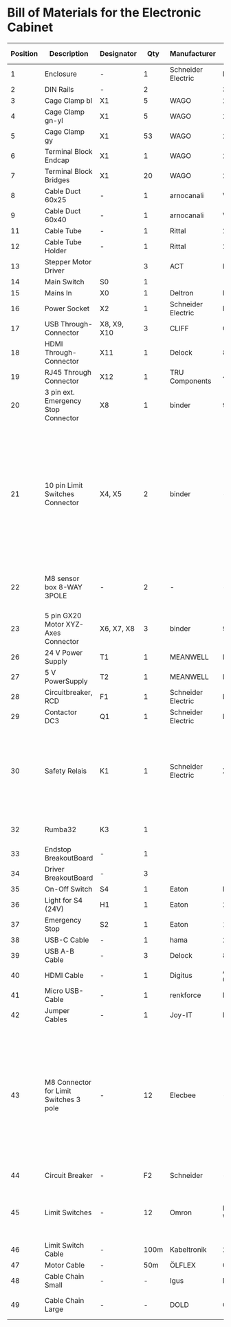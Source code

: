 # Bill of Materials for the Electronic Cabinet

| Position | Description                       | Designator                | Qty | Manufacturer       | Manufacturer PartNo | Distributor | Comment                                                                                                                              | Link                                                                                                       |
|----------|-----------------------------------|---------------------------|-----|--------------------|---------------------|-------------|--------------------------------------------------------------------------------------------------------------------------------------|------------------------------------------------------------------------------------------------------------|
| 1        | Enclosure                         | -                         | 1   | Schneider Electric | NSYS3D6420P         | reichelt    |                                                                                                                                      | [Link](https://www.reichelt.de/stahlgehaeuse-s3d-mit-montageplatte-600-x-400-x-200-ip66-nsys3d6420p-p310670.html)            |
| 2        | DIN Rails                         | -                         | 2   |                    | 3575ZG-1M           | reichelt    |                                                                                                                                      | [Link](https://www.reichelt.de/at/de/hutschiene-35-x-7-5-mm-gelocht-1-m-hs-35x7-5-1m-p295662.html)                               |
| 3        | Cage Clamp bl                     | X1                        | 5   | WAGO               | 280-904             | reichelt    |                                                                                                                                      | [Link](https://www.reichelt.de/at/de/durchgangsklemme-2-leiter-1-pol-0-08-2-5-mm-wago-280-904-p32237.html)                     |
| 4        | Cage Clamp gn-yl                  | X1                        | 5   | WAGO               | 280-907             | reichelt    |                                                                                                                                      | [Link](https://www.reichelt.de/durchgangsklemme-2-leiter-1-pol-0-08-2-5-mm-wago-280-907-p32238.html)                           |
| 5        | Cage Clamp gy                     | X1                        | 53  | WAGO               | 280-901             | reichelt    |                                                                                                                                      | [Link](https://www.reichelt.de/at/de/durchgangsklemme-2-leiter-1-pol-0-08-2-5-mm-wago-280-901-p32236.html)                     |
| 6        | Terminal Block Endcap             | X1                        | 1   | WAGO               | 280-308             | reichelt    |                                                                                                                                      | [Link](https://www.reichelt.de/at/de/abschluss-und-zwischenplatte-wago-280-308-p248633.html)                                    |
| 7        | Terminal Block Bridges            | X1                        | 20  | WAGO               | 280-402             | farnell     |                                                                                                                                      | [Link](https://de.farnell.com/wago/280-402/querbr-cker-isoliert-grau/dp/1283454?MER=sy-me-pd-mi-acce)                            |
| 8        | Cable Duct 60x25                  | -                         | 1   | arnocanali         | V6K6025             | reichelt    |                                                                                                                                      | [Link](https://www.reichelt.de/verdrahtungskanal-60x25-mm-1000-mm-v6k6025-p338230.html)                                         |
| 9        | Cable Duct 60x40                  | -                         | 1   | arnocanali         | V6K6040             | reichelt    |                                                                                                                                      | [Link](https://www.reichelt.de/verdrahtungskanal-60x40-mm-1000-mm-v6k6040-p275692.html)                                         |
| 11       | Cable Tube                        | -                         | 1   | Rittal             | 2595.000            | Conrad      |                                                                                                                                      | [Link](https://www.conrad.de/de/p/rittal-sz-2595-000-kabelschlauch-polyethylen-o-x-l-16-mm-x-25-m-1-st-1048519.html)            |
| 12       | Cable Tube Holder                 | -                         | 1   | Rittal             | 2593.000            | Conrad      |                                                                                                                                      | [Link](https://www.conrad.de/de/p/rittal-sz-2593-000-kabelschlauchhalter-polyamid-20-st-1048517.html)                           |
| 13       | Stepper Motor Driver              |                           | 3   | ACT                | DM542               | reichelt    |                                                                                                                                      | [Link](https://www.reichelt.de/schrittmotortreiber-fuer-nema-23-18-50-v-act-dm542-p237924.html)                                 |
| 14       | Main Switch                       | S0                        | 1   |                    |                     | reichelt    |                                                                                                                                      | [Link](https://www.reichelt.de/hauptschalter-3-pol-25-a-eaton-041097-p158862.html)                                                |
| 15       | Mains In                          | X0                        | 1   | Deltron            | RID1042H            | rs          |                                                                                                                                      | [Link](https://de.rs-online.com/web/p/iec-filter/7615775)                                                                       |
| 16       | Power Socket                      | X2                        | 1   | Schneider Electric | PKS52B              | Conrad      |                                                                                                                                      | [Link](https://www.conrad.de/de/p/schneider-electric-pks52b-einbau-steckdose-ip54-ik08-blau-2359161.html)                       |
| 17       | USB Through-Connector             | X8, X9, X10             | 3   | CLIFF              | CP30210NMB          | reichelt    |                                                                                                                                      | [Link](https://www.reichelt.de/sg/de/usb-adapter-ft-1-x-usb-3-0-a-buchse-1-x-usb-3-0-b-buchse-cliff-cp30210nmb-p227661.html)    |
| 18       | HDMI Through-Connector            | X11                       | 1   | Delock             | 86963               | reichelt    |                                                                                                                                      | [Link](https://www.reichelt.de/sg/de/hdmi-a-einbaubuchse-mit-verschlusskappe-ip67-delock-86963-p322711.html)                    |
| 19       | RJ45 Through Connector            | X12                       | 1   | TRU Components     | 4016139055312       | Conrad      |                                                                                                                                      | [Link](https://www.conrad.de/de/p/tru-components-rj45-01-rj45-einbaubuchse-1408770-buchse-einbau-stecker-gerade-polzahl-8p8c-silber-1-st-1408770.html) |
| 20       | 3 pin ext. Emergency Stop Connector | X8                      | 1   | binder             | 99-0608-00-03       | Conrad      |                                                                                                                                      | [Link](https://www.conrad.de/de/p/binder-99-0608-00-03-rundstecker-flanschstecker-gesamtpolzahl-3-serie-rundsteckverbinder-678-1-st-738745.html)  |
| 21       | 10 pin Limit Switches Connector     | X4, X5                        | 2   | binder             | -       | Amazon      | Maybe you can find a better supplier and more standard connector (e.g M16). Just make sure it works with the sensor boxes cable diameter. If you don't use Hardware limit switches you only need one.                                                                                                                          | [Link](https://www.amazon.de/gp/product/B0BRCR4DCB/)  |
| 22       | M8 sensor box 8-WAY 3POLE          | -                        | 2   | -             | -       | Conrad      |If you don't use Hardware limit switches you only need one.                                                                                                                          | [Link](https://www.conrad.de/de/p/wago-757-483-000-005-sensor-aktorbox-passiv-m8-verteiler-mit-metallgewinde-1-st-546710.html?refresh=true)  |
| 23       | 5 pin GX20 Motor XYZ-Axes Connector | X6, X7, X8            | 3   | binder             | 99-000-06           | GTech       |                                                                                                                                      | [Link](https://gtech-shop.de/Steckverbinder-GX)                                                                                 |
| 26       | 24 V Power Supply                 | T1                        | 1   | MEANWELL           | NDR-480-24          | reichelt    |                                                                                                                                      | [Link](https://www.reichelt.de/at/de/schaltnetzteil-hutschiene-480-w-24-v-20-a-mw-ndr-480-24-p264962.html)                      |
| 27       | 5 V PowerSupply                   | T2                        | 1   | MEANWELL           | MDR-20-5            | RS          |                                                                                                                                      | [Link](https://de.rs-online.com/web/p/din-schienen-netzteile/0428449)                                                          |
| 28       | Circuitbreaker, RCD               | F1                        | 1   | Schneider Electric | R9D01613            | reichelt    | often not necessary                                                                                                                  | [Link](https://www.reichelt.de/at/de/fi-ls-schalter-resi9-1p-n-13a-b-char-30ma-typ-a-6ka-r9d01613-p292098.html)                  |
| 29       | Contactor DC3                     | Q1                        | 1   | Schneider Electric | LC1D12BD            | reichelt    | [Link](https://ckm-content.se.com/ckmContent/sfc/servlet.shepherd/document/download/0691H000008h5vrQAA)                             | [Link](https://www.reichelt.de/at/de/leistungsschuetz-tesys-d-1-nc-3-1-no-5-5-kw-12-a-lc1d12bd-p211755.html)                    |
| 30       | Safety Relais                     | K1                        | 1   | Schneider Electric | XPSUDN13AP          | RS          | Only use this one if you plan to also use hardware endstops, otherwise you can use one with no PNP monitoring inputs.               | [Link](https://at.rs-online.com/web/p/sicherheitsrelais/2006137)                                                               |
| 32       | Rumba32                           | K3                        | 1   |                    |                     |             | modification needed see [here](Rumba32/README.md)                                                                                    |                                                                                                            |
| 33       | Endstop BreakoutBoard             | -                         | 1   |                    |                     |             | see [here](Rumba32/Driver_Breakoutboard/README.md)                                                                                   |                                                                                                            |
| 34       | Driver BreakoutBoard              | -                         | 3   |                    |                     |             | see [here](Rumba32/Endstop_Levelshifter/README.md)                                                                                   |                                                                                                            |
| 35       | On-Off Switch                     | S4                        | 1   | Eaton              | M22-DDL-GR          | Conrad      |                                                                                                                                      | [Link](https://www.conrad.de/de/p/eaton-216509-m22-ddl-gr-x1-x0-k11-230-w-doppeldrucktaster-1-x-aus-ein-tastend-ip66-1-st-2306911.html)           |
| 36       | Light for S4 (24V)                | H1                        | 1   | Eaton              | 216557              | Conrad      |                                                                                                                                      | [Link](https://www.conrad.de/de/p/eaton-m22-led-w-led-element-weiss-30-v-dc-ac-1-st-700321.html)                                |
| 37       | Emergency Stop                    | S2                        | 1   | Eaton              | 110938              | Conrad      |                                                                                                                                      | [Link](https://www.conrad.de/de/p/eaton-m22-pv-k01-bvp-not-aus-schalter-1-oeffner-ip66-1-st-2132759.html)                        |
| 38       | USB-C Cable                       | -                         | 1   | hama               | 201594              | Conrad      |                                                                                                                                      | [Link](https://www.conrad.de/de/p/hama-usb-ladekabel-usb-2-0-usb-a-stecker-usb-c-stecker-1-00-m-schwarz-00201594-2886437.html)  |
| 39       | USB A-B Cable                     | -                         | 3   | Delock             | 82580               | Conrad      |                                                                                                                                      | [Link](https://www.conrad.de/de/p/delock-usb-kabel-usb-3-2-gen1-usb-3-0-usb-3-1-gen1-usb-a-stecker-usb-b-stecker-1-00-m-blau-vergoldete-steckkontakte-1880889.html)  |
| 40       | HDMI Cable                        | -                         | 1   | Digitus            | AK-330115-010-S     | Conrad      |                                                                                                                                      | [Link](https://www.conrad.de/de/p/digitus-hdmi-anschlusskabel-hdmi-a-stecker-hdmi-micro-d-stecker-1-00-m-schwarz-ak-330115-010-s-vergoldete-steckkontakte-678202.html)  |
| 41       | Micro USB-Cable                   | -                         | 1   | renkforce          | RF-4316220          | Conrad      |                                                                                                                                      | [Link](https://www.conrad.de/de/p/renkforce-usb-kabel-usb-2-0-usb-a-stecker-usb-micro-b-stecker-1-00-m-schwarz-vergoldete-steckkontakte-rf-4316220-1438740.html)   |
| 42       | Jumper Cables                     | -                         | 1   | Joy-IT             | RB-CB-025           | reichelt    |                                                                                                                                      | [Link](https://www.reichelt.com/entwicklerboards-steckbrueckenkabel-25cm-20-kabel-debo-kabelset-p161046.html)                   |
| 43       | M8 Connector for Limit Switches 3 pole | -                     | 12  | Elecbee             | -          | Amazon    | Again, you can probably find a better supplier than amazon. Just make sure the cable diameter works with these connectors. If you have no hardware limit switches you only need half the amount.                                                                                                                                    | [Link](https://https://www.amazon.de/dp/B07S9KT2NP/ref=cm_sw_r_apanp_mUrexl5EeInkk)                   |
| 44       | Circuit Breaker | -                     | F2  | Schneider             | -          |     |    C4/C6 characteristics                                                                                                                      |                    |
| 45       | Limit Switches | -                     | 12  | Omron             | E2B-M12LN08-WP-B2 2M          | Only 6 if you have not hardware limit switches    |   RS     |  [Link](https://de.rs-online.com/web/p/naherungsschalter/8052614)  |
| 46      | Limit Switch Cable | - | 100m | Kabeltronik | 240402500-1 | Conrad |  | [Link](https://www.conrad.de/de/p/kabeltronik-lifyy-steuerleitung-4-x-0-25-mm-schwarz-240402500-1-meterware-323754.html) |
| 47      | Motor Cable | - | 50m | ÖLFLEX | 0026222/50 | Reichelt |  | [Link](https://www.reichelt.com/it/de/shop/produkt/_elflex_fd_classic_810_cy_-_geschirmt_-_50_m_5_x_0_75_mit_pe-165779) |
| 48 | Cable Chain Small | - | - | Igus | E14.2.038 | Igus |  | [Link](https://www.igus.de/product/series-E14) |
| 49 | Cable Chain Large | - | - | DOLD | CK20 | DOLD | You can also use on from Igus. | [Link](https://www.dold-mechatronik.de/Energiekette-CK-20-40mm-breit-626mm-1000mm-19-Glieder-Anschlusselemente) |
